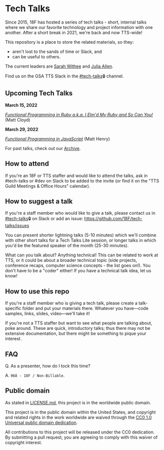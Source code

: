 # Tech Talks

Since 2015, 18F has hosted a series of tech talks - short, internal talks where we share our favorite technology and project information with one another. After a short break in 2021, we're back and now TTS-wide!

This repository is a place to store the related materials, so they:
* aren't lost to the sands of time or Slack, and
* can be useful to others.

The current leaders are [Sarah Withee](https://github.com/geekygirlsarah) and [Julia Allen](https://github.com/julialeague).

Find us on the GSA TTS Slack in the [#tech-talks](https://gsa-tts.slack.com/app_redirect?channel=tech-talks)🔒 channel.

## Upcoming Tech Talks

**March 15, 2022**

*[Functional Programming in Ruby a.k.a. I Elm'd My Ruby and So Can You!](https://github.com/18F/tech-talks/issues/66)* (Matt Cloyd)

**March 29, 2022**

*[Functional Programming in JavaScript](https://github.com/18F/tech-talks/issues/67)* (Matt Henry)

For past talks, check out our [Archive](archive.md).

## How to attend

If you're an 18F or TTS staffer and would like to attend the talks, ask in #tech-talks or #dev on Slack to be added to the invite (or find it on the "TTS Guild Meetings & Office Hours" calendar).

## How to suggest a talk

If you're a staff member who would like to give a talk, please contact us in [#tech-talks](https://gsa-tts.slack.com/app_redirect?channel=tech-talks)🔒 on Slack or add an issue: https://github.com/18F/tech-talks/issues

You can present shorter lightning talks (5-10 minutes) which we'll combine with other short talks for a Tech Talks Lite session, or longer talks in which you'd be the featured speaker of the month (25-30 minutes).

What can you talk about? Anything technical! This can be related to work at TTS, or it could be about a broader technical topic (side projects, conference recaps, computer science concepts - the list goes on!). You don't have to be a "coder" either! If you have a technical talk idea, let us know!

## How to use this repo

If you're a staff member who is giving a tech talk, please create a talk-specific folder and put your materials there. Whatever you have—code samples, links, slides, video—we'll take it!

If you're not a TTS staffer but want to see what people are talking about, poke around. These are quick, introductory talks; thus there may not be extensive documentation, but there might be something to pique your interest.

## FAQ

Q. As a presenter, how do I tock this time?

A. `968 - 18F / Non-Billable`.

## Public domain

As stated in [LICENSE.md](LICENSE.md), this project is in the worldwide public domain.

This project is in the public domain within the United States, and copyright and related rights in the work worldwide are waived through the [CC0 1.0 Universal public domain dedication](https://creativecommons.org/publicdomain/zero/1.0/).

All contributions to this project will be released under the CC0 dedication. By submitting a pull request, you are agreeing to comply with this waiver of copyright interest.
